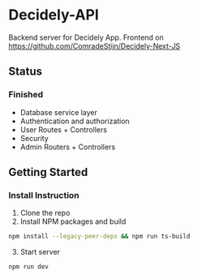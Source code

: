 # Decidely-API
Backend server for Decidely App. Frontend on https://github.com/ComradeStijn/Decidely-Next-JS

## Status
### Finished
- Database service layer
- Authentication and authorization
- User Routes + Controllers
- Security
- Admin Routers + Controllers

## Getting Started
### Install Instruction
1. Clone the repo
2. Install NPM packages and build
  ```sh
  npm install --legacy-peer-deps && npm run ts-build
  ```
3. Start server
  ```
  npm run dev
  ```



